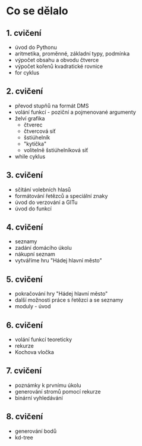 # Co se dělalo

## 1. cvičení
* úvod do Pythonu
* aritmetika, proměnné, základní typy, podmínka
* výpočet obsahu a obvodu čtverce
* výpočet kořenů kvadratické rovnice
* for cyklus

## 2. cvičení
* převod stupňů na formát DMS
* volání funkcí - poziční a pojmenované argumenty
* želví grafika
  * čtverec
  * čtvercová síť
  * šstiúhelník
  * "kytička"
  * volitelně šstiúhelníková síť
* while cyklus

## 3. cvičení
* sčítání volebních hlasů
* formátování řetězců a speciální znaky
* úvod do verzování a GITu
* úvod do funkcí

## 4. cvičení
* seznamy
* zadání domácího úkolu
* nákupní seznam
* vytváříme hru "Hádej hlavní město"

## 5. cvičení
* pokračování hry "Hádej hlavní město"
* další možnosti práce s řetězci a se seznamy
* moduly - úvod

## 6. cvičení
* volání funkcí teoreticky
* rekurze
* Kochova vločka

## 7. cvičení
* poznámky k prvnímu úkolu
* generování stromů pomocí rekurze
* binární vyhledávání

## 8. cvičení
* generování bodů
* kd-tree
